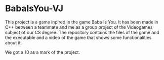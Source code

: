 # BabaIsYou-VJ
 
This project is a game inpired in the game Baba Is You. It has been made in C++ between a teammate and me as a group project of the Videogames subject of our CS degree. The repository contains the files of the game and the executable and a video of the game that shows some functionalities about it.

We got a 10 as a mark of the project.